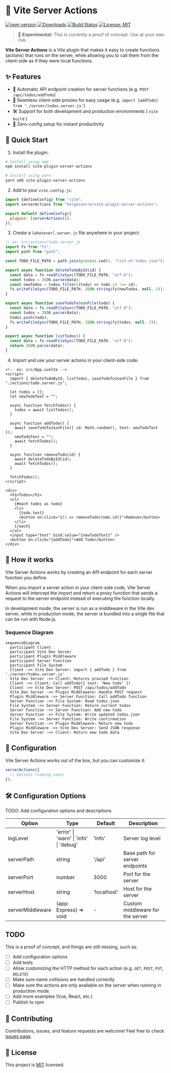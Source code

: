 # 🚀 Vite Server Actions

[![npm version](https://img.shields.io/npm/v/vite-plugin-server-actions.svg?style=flat)](https://www.npmjs.com/package/vite-plugin-server-actions)
[![Downloads](https://img.shields.io/npm/dm/vite-plugin-server-actions.svg?style=flat)](https://www.npmjs.com/package/vite-plugin-server-actions)
[![Build Status](https://img.shields.io/github/workflow/status/HelgeSverre/vite-plugin-server-actions/CI)](https://github.com/HelgeSverre/vite-plugin-server-actions/actions)
[![License: MIT](https://img.shields.io/badge/License-MIT-yellow.svg)](https://opensource.org/licenses/MIT)

> 🚧 **Experimental:** This is currently a proof of concept. Use at your own risk.


**Vite Server Actions** is a Vite plugin that makes it easy to create functions (actions) that runs on the server, while
allowing you to call them from the client-side as if they were local functions.

## ✨ Features

- 🔄 Automatic API endpoint creation for server functions (e.g. `POST /api/todos/addTodo`)
- 🔗 Seamless client-side proxies for easy usage (e.g. `import {addTodo} from './server/todos.server.js'`)
- 🛠 Support for both development and production environments ( `vite build` )
- 🚀 Zero-config setup for instant productivity

## 🚀 Quick Start

1. Install the plugin:

```bash
# Install using npm
npm install vite-plugin-server-actions

# Install using yarn
yarn add vite-plugin-server-actions
```

2. Add to your `vite.config.js`:

```javascript
import {defineConfig} from "vite";
import serverActions from "helgesverre/vite-plugin-server-actions";

export default defineConfig({
  plugins: [serverActions()],
});
```

3. Create a `[whatever].server.js` file anywhere in your project:

```javascript
// ex: src/actions/todo.server.js
import fs from "fs";
import path from "path";

const TODO_FILE_PATH = path.join(process.cwd(), "list-of-todos.json");

export async function deleteTodoById(id) {
  const data = fs.readFileSync(TODO_FILE_PATH, "utf-8");
  const todos = JSON.parse(data);
  const newTodos = todos.filter((todo) => todo.id !== id);
  fs.writeFileSync(TODO_FILE_PATH, JSON.stringify(newTodos, null, 2));
}

export async function saveTodoToJsonFile(todo) {
  const data = fs.readFileSync(TODO_FILE_PATH, "utf-8");
  const todos = JSON.parse(data);
  todos.push(todo);
  fs.writeFileSync(TODO_FILE_PATH, JSON.stringify(todos, null, 2));
}

export async function listTodos() {
  const data = fs.readFileSync(TODO_FILE_PATH, "utf-8");
  return JSON.parse(data);
}
```

4. Import and use your server actions in your client-side code:

```svelte
<!-- ex: src/App.svelte -->
<script>
  import { deleteTodoById, listTodos, saveTodoToJsonFile } from "./actions/todo.server.js";

  let todos = [];
  let newTodoText = "";

  async function fetchTodos() {
    todos = await listTodos();
  }

  async function addTodo() {
    await saveTodoToJsonFile({ id: Math.random(), text: newTodoText });
    newTodoText = "";
    await fetchTodos();
  }

  async function removeTodo(id) {
    await deleteTodoById(id);
    await fetchTodos();
  }

  fetchTodos();
</script>

<div>
  <h1>Todos</h1>
  <ul>
    {#each todos as todo}
    <li>
      {todo.text}
      <button on:click="{() => removeTodo(todo.id)}">Remove</button>
    </li>
    {/each}
  </ul>
  <input type="text" bind:value="{newTodoText}" />
  <button on:click="{addTodo}">Add Todo</button>
</div>
```

## 🤯 How it works

Vite Server Actions works by creating an API endpoint for each server function you define.

When you import a server action in your client-side code, Vite Server Actions will intercept the import and return a
proxy function that sends a request to the server endpoint instead of executing the function locally.

In development mode, the server is run as a middleware in the Vite dev server, while in production mode, the server is
bundled into a single file that can be run with Node.js.

### Sequence Diagram

```mermaid
sequenceDiagram
  participant Client
  participant Vite Dev Server
  participant Plugin Middleware
  participant Server Function
  participant File System
  Client ->> Vite Dev Server: import { addTodo } from './server/todos.server.js'
  Vite Dev Server ->> Client: Returns proxied function
  Client ->> Client: Call addTodo({ text: 'New todo' })
  Client ->> Vite Dev Server: POST /api/todos/addTodo
  Vite Dev Server ->> Plugin Middleware: Handle POST request
  Plugin Middleware ->> Server Function: Call addTodo function
  Server Function ->> File System: Read todos.json
  File System ->> Server Function: Return current todos
  Server Function ->> Server Function: Add new todo
  Server Function ->> File System: Write updated todos.json
  File System ->> Server Function: Write confirmation
  Server Function ->> Plugin Middleware: Return new todo
  Plugin Middleware ->> Vite Dev Server: Send JSON response
  Vite Dev Server ->> Client: Return new todo data
```

## 🔧 Configuration

Vite Server Actions works out of the box, but you can customize it:

```javascript
serverActions({
  // Options (coming soon)
});
```

## 🛠️ Configuration Options

TODO: Add configuration options and descriptions

| Option           | Type                                   | Default     | Description                      |
|------------------|----------------------------------------|-------------|----------------------------------|
| logLevel         | 'error' \| 'warn' \| 'info' \| 'debug' | 'info'      | Server log level                 |
| serverPath       | string                                 | '/api'      | Base path for server endpoints   |
| serverPort       | number                                 | 3000        | Port for the server              |
| serverHost       | string                                 | 'localhost' | Host for the server              |
| serverMiddleware | (app: Express) => void                 | -           | Custom middleware for the server |

## TODO

This is a proof of concept, and things are still missing, such as:

- [ ] Add configuration options
- [ ] Add tests
- [ ] Allow customizing the HTTP method for each action (e.g. `GET`, `POST`, `PUT`, `DELETE`)
- [ ] Make sure name collisions are handled correctly
- [ ] Make sure the actions are only available on the server when running in production mode.
- [ ] Add more examples (Vue, React, etc.)
- [ ] Publish to npm

## 🤝 Contributing

Contributions, issues, and feature requests are welcome! Feel free to
check [issues page](https://github.com/helgesverre/vite-plugin-server-actions/issues).

## 📝 License

This project is [MIT](https://opensource.org/licenses/MIT) licensed.
